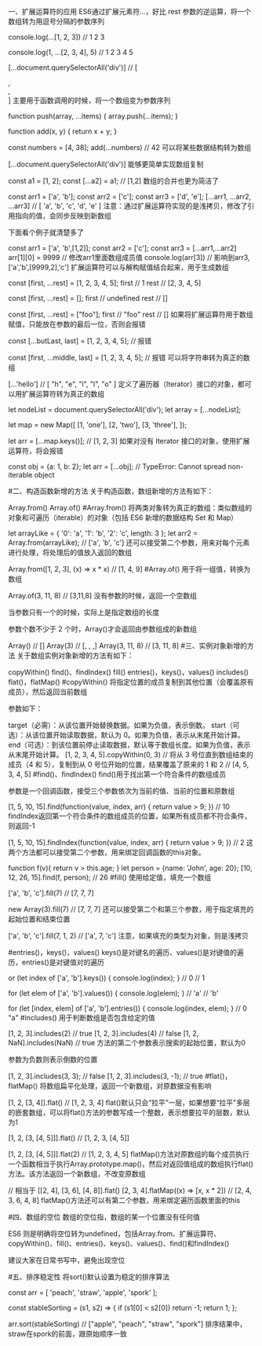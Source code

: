 
一、扩展运算符的应用
ES6通过扩展元素符...，好比 rest 参数的逆运算，将一个数组转为用逗号分隔的参数序列

console.log(...[1, 2, 3])
// 1 2 3

console.log(1, ...[2, 3, 4], 5)
// 1 2 3 4 5

[...document.querySelectorAll('div')]
// [<div>, <div>, <div>]
主要用于函数调用的时候，将一个数组变为参数序列

function push(array, ...items) {
  array.push(...items);
}

function add(x, y) {
  return x + y;
}

const numbers = [4, 38];
add(...numbers) // 42
可以将某些数据结构转为数组

[...document.querySelectorAll('div')]
能够更简单实现数组复制

const a1 = [1, 2];
const [...a2] = a1;
// [1,2]
数组的合并也更为简洁了

const arr1 = ['a', 'b'];
const arr2 = ['c'];
const arr3 = ['d', 'e'];
[...arr1, ...arr2, ...arr3]
// [ 'a', 'b', 'c', 'd', 'e' ]
注意：通过扩展运算符实现的是浅拷贝，修改了引用指向的值，会同步反映到新数组

下面看个例子就清楚多了

const arr1 = ['a', 'b',[1,2]];
const arr2 = ['c'];
const arr3  = [...arr1,...arr2]
arr[1][0] = 9999 // 修改arr1里面数组成员值
console.log(arr[3]) // 影响到arr3,['a','b',[9999,2],'c']
扩展运算符可以与解构赋值结合起来，用于生成数组

const [first, ...rest] = [1, 2, 3, 4, 5];
first // 1
rest  // [2, 3, 4, 5]

const [first, ...rest] = [];
first // undefined
rest  // []

const [first, ...rest] = ["foo"];
first  // "foo"
rest   // []
如果将扩展运算符用于数组赋值，只能放在参数的最后一位，否则会报错

const [...butLast, last] = [1, 2, 3, 4, 5];
// 报错

const [first, ...middle, last] = [1, 2, 3, 4, 5];
// 报错
可以将字符串转为真正的数组

[...'hello']
// [ "h", "e", "l", "l", "o" ]
定义了遍历器（Iterator）接口的对象，都可以用扩展运算符转为真正的数组

let nodeList = document.querySelectorAll('div');
let array = [...nodeList];

let map = new Map([
  [1, 'one'],
  [2, 'two'],
  [3, 'three'],
]);

let arr = [...map.keys()]; // [1, 2, 3]
如果对没有 Iterator 接口的对象，使用扩展运算符，将会报错

const obj = {a: 1, b: 2};
let arr = [...obj]; // TypeError: Cannot spread non-iterable object

#二、构造函数新增的方法
关于构造函数，数组新增的方法有如下：

Array.from()
Array.of()
#Array.from()
将两类对象转为真正的数组：类似数组的对象和可遍历（iterable）的对象（包括 ES6 新增的数据结构 Set 和 Map）

let arrayLike = {
    '0': 'a',
    '1': 'b',
    '2': 'c',
    length: 3
};
let arr2 = Array.from(arrayLike); // ['a', 'b', 'c']
还可以接受第二个参数，用来对每个元素进行处理，将处理后的值放入返回的数组

Array.from([1, 2, 3], (x) => x * x)
// [1, 4, 9]
#Array.of()
用于将一组值，转换为数组

Array.of(3, 11, 8) // [3,11,8]
没有参数的时候，返回一个空数组

当参数只有一个的时候，实际上是指定数组的长度

参数个数不少于 2 个时，Array()才会返回由参数组成的新数组

Array() // []
Array(3) // [, , ,]
Array(3, 11, 8) // [3, 11, 8]
#三、实例对象新增的方法
关于数组实例对象新增的方法有如下：

copyWithin()
find()、findIndex()
fill()
entries()，keys()，values()
includes()
flat()，flatMap()
#copyWithin()
将指定位置的成员复制到其他位置（会覆盖原有成员），然后返回当前数组

参数如下：

target（必需）：从该位置开始替换数据。如果为负值，表示倒数。
start（可选）：从该位置开始读取数据，默认为 0。如果为负值，表示从末尾开始计算。
end（可选）：到该位置前停止读取数据，默认等于数组长度。如果为负值，表示从末尾开始计算。
[1, 2, 3, 4, 5].copyWithin(0, 3) // 将从 3 号位直到数组结束的成员（4 和 5），复制到从 0 号位开始的位置，结果覆盖了原来的 1 和 2
// [4, 5, 3, 4, 5] 
#find()、findIndex()
find()用于找出第一个符合条件的数组成员

参数是一个回调函数，接受三个参数依次为当前的值、当前的位置和原数组

[1, 5, 10, 15].find(function(value, index, arr) {
  return value > 9;
}) // 10
findIndex返回第一个符合条件的数组成员的位置，如果所有成员都不符合条件，则返回-1

[1, 5, 10, 15].findIndex(function(value, index, arr) {
  return value > 9;
}) // 2
这两个方法都可以接受第二个参数，用来绑定回调函数的this对象。

function f(v){
  return v > this.age;
}
let person = {name: 'John', age: 20};
[10, 12, 26, 15].find(f, person);    // 26
#fill()
使用给定值，填充一个数组

['a', 'b', 'c'].fill(7)
// [7, 7, 7]

new Array(3).fill(7)
// [7, 7, 7]
还可以接受第二个和第三个参数，用于指定填充的起始位置和结束位置

['a', 'b', 'c'].fill(7, 1, 2)
// ['a', 7, 'c']
注意，如果填充的类型为对象，则是浅拷贝

#entries()，keys()，values()
keys()是对键名的遍历、values()是对键值的遍历，entries()是对键值对的遍历

or (let index of ['a', 'b'].keys()) {
  console.log(index);
}
// 0
// 1

for (let elem of ['a', 'b'].values()) {
  console.log(elem);
}
// 'a'
// 'b'

for (let [index, elem] of ['a', 'b'].entries()) {
  console.log(index, elem);
}
// 0 "a"
#includes()
用于判断数组是否包含给定的值

[1, 2, 3].includes(2)     // true
[1, 2, 3].includes(4)     // false
[1, 2, NaN].includes(NaN) // true
方法的第二个参数表示搜索的起始位置，默认为0

参数为负数则表示倒数的位置

[1, 2, 3].includes(3, 3);  // false
[1, 2, 3].includes(3, -1); // true
#flat()，flatMap()
将数组扁平化处理，返回一个新数组，对原数据没有影响

[1, 2, [3, 4]].flat()
// [1, 2, 3, 4]
flat()默认只会“拉平”一层，如果想要“拉平”多层的嵌套数组，可以将flat()方法的参数写成一个整数，表示想要拉平的层数，默认为1

[1, 2, [3, [4, 5]]].flat()
// [1, 2, 3, [4, 5]]

[1, 2, [3, [4, 5]]].flat(2)
// [1, 2, 3, 4, 5]
flatMap()方法对原数组的每个成员执行一个函数相当于执行Array.prototype.map()，然后对返回值组成的数组执行flat()方法。该方法返回一个新数组，不改变原数组

// 相当于 [[2, 4], [3, 6], [4, 8]].flat()
[2, 3, 4].flatMap((x) => [x, x * 2])
// [2, 4, 3, 6, 4, 8]
flatMap()方法还可以有第二个参数，用来绑定遍历函数里面的this

#四、数组的空位
数组的空位指，数组的某一个位置没有任何值

ES6 则是明确将空位转为undefined，包括Array.from、扩展运算符、copyWithin()、fill()、entries()、keys()、values()、find()和findIndex()

建议大家在日常书写中，避免出现空位

#五、排序稳定性
将sort()默认设置为稳定的排序算法

const arr = [
  'peach',
  'straw',
  'apple',
  'spork'
];

const stableSorting = (s1, s2) => {
  if (s1[0] < s2[0]) return -1;
  return 1;
};

arr.sort(stableSorting)
// ["apple", "peach", "straw", "spork"]
排序结果中，straw在spork的前面，跟原始顺序一致

#